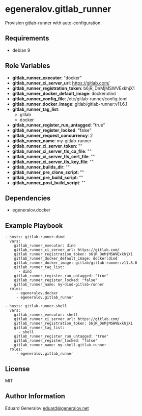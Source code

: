 egeneralov.gitlab_runner
========================

Provision gitlab-runner with auto-configuration.

Requirements
------------

- debian 9

Role Variables
--------------

- **gitlab_runner_executor**: "docker"
- **gitlab_runner_ci_server_url**: https://gitlab.com/
- **gitlab_runner_registration_token**: b6jR_DnMjMSWVExkhjX1
- **gitlab_runner_docker_default_image**: docker:dind
- **gitlab_runner_config_file**: /etc/gitlab-runner/config.toml
- **gitlab_runner_docker_image**: gitlab/gitlab-runner:v11.6.1
- **gitlab_runner_tag_list**:
  - gitlab
  - docker
- **gitlab_runner_register_run_untagged**: "true"
- **gitlab_runner_register_locked**: "false"
- **gitlab_runner_request_concurrency**: 2
- **gitlab_runner_name**: my-gitlab-runner
- **gitlab_runner_ci_server_token**: ""
- **gitlab_runner_ci_server_tls_ca_file**: ""
- **gitlab_runner_ci_server_tls_cert_file**: ""
- **gitlab_runner_ci_server_tls_key_file**: ""
- **gitlab_runner_builds_dir**: ""
- **gitlab_runner_pre_clone_script**: ""
- **gitlab_runner_pre_build_script**: ""
- **gitlab_runner_post_build_script**: ""

Dependencies
------------

- egeneralov.docker

Example Playbook
----------------

    - hosts: gitlab-runner-dind
      vars:
        gitlab_runner_executor: dind
        gitlab_runner_ci_server_url: https://gitlab.com/
        gitlab_runner_registration_token: b6jR_DnMjMSWVExkhjX1
        gitlab_runner_docker_default_image: docker:dind
        gitlab_runner_docker_image: gitlab/gitlab-runner:v11.8.0
        gitlab_runner_tag_list:
          - dind
        gitlab_runner_register_run_untagged: "true"
        gitlab_runner_register_locked: "false"
        gitlab_runner_name: my-dind-gitlab-runner
      roles:
         - egeneralov.docker
         - egeneralov.gitlab_runner
    
    - hosts: gitlab-runner-shell
      vars:
        gitlab_runner_executor: shell
        gitlab_runner_ci_server_url: https://gitlab.com/
        gitlab_runner_registration_token: b6jR_DnMjMSWVExkhjX1
        gitlab_runner_tag_list:
          - shell
        gitlab_runner_register_run_untagged: "true"
        gitlab_runner_register_locked: "false"
        gitlab_runner_name: my-shell-gitlab-runner
      roles:
         - egeneralov.gitlab_runner
    

License
-------

MIT

Author Information
------------------

Eduard Generalov <eduard@generalov.net>
